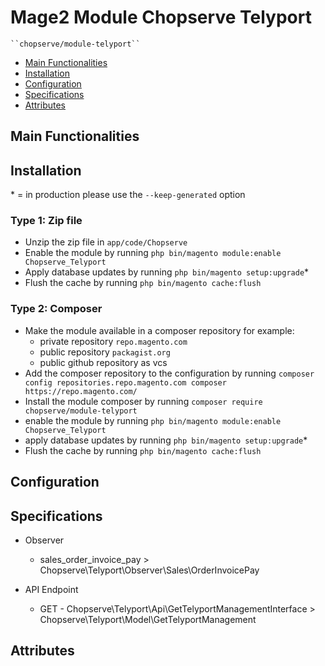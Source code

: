 # Mage2 Module Chopserve Telyport

    ``chopserve/module-telyport``

 - [Main Functionalities](#markdown-header-main-functionalities)
 - [Installation](#markdown-header-installation)
 - [Configuration](#markdown-header-configuration)
 - [Specifications](#markdown-header-specifications)
 - [Attributes](#markdown-header-attributes)


## Main Functionalities


## Installation
\* = in production please use the `--keep-generated` option

### Type 1: Zip file

 - Unzip the zip file in `app/code/Chopserve`
 - Enable the module by running `php bin/magento module:enable Chopserve_Telyport`
 - Apply database updates by running `php bin/magento setup:upgrade`\*
 - Flush the cache by running `php bin/magento cache:flush`

### Type 2: Composer

 - Make the module available in a composer repository for example:
    - private repository `repo.magento.com`
    - public repository `packagist.org`
    - public github repository as vcs
 - Add the composer repository to the configuration by running `composer config repositories.repo.magento.com composer https://repo.magento.com/`
 - Install the module composer by running `composer require chopserve/module-telyport`
 - enable the module by running `php bin/magento module:enable Chopserve_Telyport`
 - apply database updates by running `php bin/magento setup:upgrade`\*
 - Flush the cache by running `php bin/magento cache:flush`


## Configuration




## Specifications

 - Observer
	- sales_order_invoice_pay > Chopserve\Telyport\Observer\Sales\OrderInvoicePay

 - API Endpoint
	- GET - Chopserve\Telyport\Api\GetTelyportManagementInterface > Chopserve\Telyport\Model\GetTelyportManagement


## Attributes



